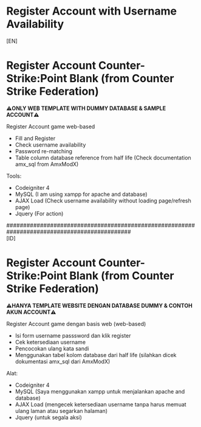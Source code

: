 # Register Account with Username Availability
[EN]
<h1>Register Account Counter-Strike:Point Blank (from Counter Strike Federation)</h1>
<b>⚠️ONLY WEB TEMPLATE WITH DUMMY DATABASE & SAMPLE ACCOUNT⚠️</b>

Register Account game web-based
- Fill and Register
- Check username availability
- Password re-matching
- Table column database reference from half life (Check documentation amx_sql from AmxModX) 

Tools:
- Codeigniter 4
- MySQL (I am using xampp for apache and database)
- AJAX Load (Check username availability without loading page/refresh page)
- Jquery (For action)

#############################################################################################<br/>
[ID]
<h1>Register Account Counter-Strike:Point Blank (from Counter Strike Federation)</h1>
<b>⚠️HANYA TEMPLATE WEBSITE DENGAN DATABASE DUMMY & CONTOH AKUN ACCOUNT⚠️</b>

Register Account game dengan basis web (web-based)
- Isi form username passsword dan klik register
- Cek ketersediaan username
- Pencocokan ulang kata sandi
- Menggunakan tabel kolom database dari half life (silahkan dicek dokumentasi amx_sql dari AmxModX)

Alat:
- Codeigniter 4
- MySQL (Saya menggunakan xampp untuk menjalankan apache and database)
- AJAX Load (mengecek ketersediaan username tanpa harus memuat ulang laman atau segarkan halaman)
- Jquery (untuk segala aksi)
